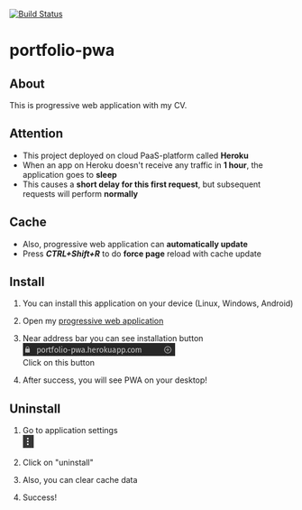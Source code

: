 [![Build Status](https://travis-ci.org/kryvokhyzha/portfolio-pwa.svg?branch=master)](https://travis-ci.org/kryvokhyzha/portfolio-pwa)

# portfolio-pwa

## About
This is progressive web application with my CV.

## Attention
+   This project deployed on cloud PaaS-platform called **Heroku**
+   When an app on Heroku doesn't receive any traffic in **1 hour**, the application goes to **sleep**
+   This causes a **short delay for this first request**, but subsequent requests will perform **normally**

## Cache
+   Also, progressive web application can **automatically update**
+   Press **_CTRL+Shift+R_** to do **force page** reload with cache update

## Install
1.  You can install this application on your device (Linux, Windows, Android)

2.  Open my [progressive web application](https://portfolio-pwa.herokuapp.com/)

3.  Near address bar you can see installation button<br>![](https://github.com/kryvokhyzha/portfolio-pwa/blob/master/img/installation_button_browser.jpeg "Installation button")<br>Click on this button

4.  After success, you will see PWA on your desktop!

## Uninstall
1.  Go to application settings<br>![](https://github.com/kryvokhyzha/portfolio-pwa/blob/master/img/app_settings.jpeg "Application settings button")

2.  Click on "uninstall"

3.  Also, you can clear cache data

4.  Success!
